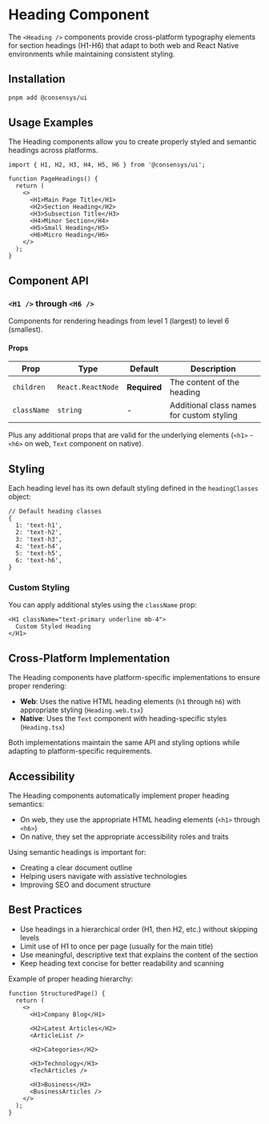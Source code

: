# Heading Component

The `<Heading />` components provide cross-platform typography elements for section headings (H1-H6) that adapt to both web and React Native environments while maintaining consistent styling.

## Installation

```bash
pnpm add @consensys/ui
```

## Usage Examples

The Heading components allow you to create properly styled and semantic headings across platforms.

```tsx
import { H1, H2, H3, H4, H5, H6 } from '@consensys/ui';

function PageHeadings() {
  return (
    <>
      <H1>Main Page Title</H1>
      <H2>Section Heading</H2>
      <H3>Subsection Title</H3>
      <H4>Minor Section</H4>
      <H5>Small Heading</H5>
      <H6>Micro Heading</H6>
    </>
  );
}
```

## Component API

### `<H1 />` through `<H6 />`

Components for rendering headings from level 1 (largest) to level 6 (smallest).

#### Props

| Prop | Type | Default | Description |
|------|------|---------|-------------|
| `children` | `React.ReactNode` | **Required** | The content of the heading |
| `className` | `string` | - | Additional class names for custom styling |

Plus any additional props that are valid for the underlying elements (`<h1>` - `<h6>` on web, `Text` component on native).

## Styling

Each heading level has its own default styling defined in the `headingClasses` object:

```tsx
// Default heading classes
{
  1: 'text-h1',
  2: 'text-h2',
  3: 'text-h3',
  4: 'text-h4',
  5: 'text-h5',
  6: 'text-h6',
}
```

### Custom Styling

You can apply additional styles using the `className` prop:

```tsx
<H1 className="text-primary underline mb-4">
  Custom Styled Heading
</H1>
```

## Cross-Platform Implementation

The Heading components have platform-specific implementations to ensure proper rendering:

- **Web**: Uses the native HTML heading elements (`h1` through `h6`) with appropriate styling (`Heading.web.tsx`)
- **Native**: Uses the `Text` component with heading-specific styles (`Heading.tsx`)

Both implementations maintain the same API and styling options while adapting to platform-specific requirements.

## Accessibility

The Heading components automatically implement proper heading semantics:

- On web, they use the appropriate HTML heading elements (`<h1>` through `<h6>`)
- On native, they set the appropriate accessibility roles and traits

Using semantic headings is important for:
- Creating a clear document outline
- Helping users navigate with assistive technologies
- Improving SEO and document structure

## Best Practices

- Use headings in a hierarchical order (H1, then H2, etc.) without skipping levels
- Limit use of H1 to once per page (usually for the main title)
- Use meaningful, descriptive text that explains the content of the section
- Keep heading text concise for better readability and scanning

Example of proper heading hierarchy:

```tsx
function StructuredPage() {
  return (
    <>
      <H1>Company Blog</H1>
      
      <H2>Latest Articles</H2>
      <ArticleList />
      
      <H2>Categories</H2>
      
      <H3>Technology</H3>
      <TechArticles />
      
      <H3>Business</H3>
      <BusinessArticles />
    </>
  );
}
``` 